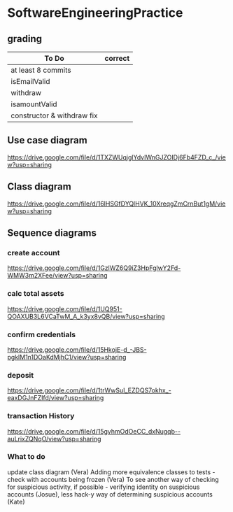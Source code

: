 # SoftwareEngineeringPractice
## grading

To Do | correct
---|---
at least 8 commits|
isEmailValid|
withdraw|
isamountValid|
constructor & withdraw fix|


## Use case diagram
https://drive.google.com/file/d/1TXZWUqjglYdvIWnGJZOIDj6Fb4FZD_c_/view?usp=sharing

## Class diagram
https://drive.google.com/file/d/16lHSGfDYQlHVK_10XreqgZmCrnBut1gM/view?usp=sharing

## Sequence diagrams
### create account
https://drive.google.com/file/d/1GzlWZ6Q9iZ3HpFglwY2Fd-WMW3m2XFee/view?usp=sharing
### calc total assets
https://drive.google.com/file/d/1UQ951-QOAXUB3L6VCaTwM_A_k3yx8vQB/view?usp=sharing
### confirm credentials
https://drive.google.com/file/d/15HkojE-d_-JBS-pgklM1n1DOaKdMjhC1/view?usp=sharing
### deposit
https://drive.google.com/file/d/1trWwSuI_EZDQS7okhx_-eaxDGJnFZIfd/view?usp=sharing
### transaction History
https://drive.google.com/file/d/15gvhmOdOeCC_dxNugqb--auLrixZQNqO/view?usp=sharing

### What to do
update class diagram (Vera)
Adding more equivalence classes to tests - check with accounts being frozen (Vera)
To see another way of checking for suspicious activity, if possible - verifying identity on suspicious accounts (Josue), less hack-y way of determining suspicious accounts (Kate)
